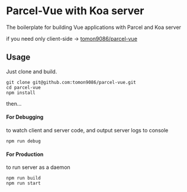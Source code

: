 # Parcel-Vue with Koa server
The boilerplate for building Vue applications with Parcel and Koa server

if you need only client-side -> [tomon9086/parcel-vue](https://github.com/tomon9086/parcel-vue)

## Usage
Just clone and build.

```shell=
git clone git@github.com:tomon9086/parcel-vue.git
cd parcel-vue
npm install
```

then...

#### For Debugging
to watch client and server code, and output server logs to console

```shell=
npm run debug
```

#### For Production
to run server as a daemon

```shell=
npm run build
npm run start
```
